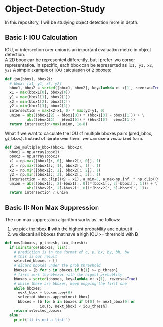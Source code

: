 # Object-Detection-Study
In this repository, I will be studying object detection more in depth.

## Basic I: IOU Calculation
IOU, or intersection over union is an important evaluation metric in object detection.  
A 2D bbox can be represented differently, but I prefer two corner representation. In specific, each bbox can be represented as `[x1, y1, x2, y2]`
A simple example of IOU calculation of 2 bboxes:
```python
def iou(bbox1, bbox2):
  # bbox: [x1, y1, x2, y2]
  bbox1, bbox2 = sorted([bbox1, bbox2], key=lambda x: x[1], reverse=True)
  x1 = max(bbox1[0], bbox2[0])
  y1 = max(bbox1[1], bbox2[1])
  x2 = min(bbox1[2], bbox2[2])
  y2 = min(bbox1[3], bbox2[3])
  intersection = max(x2-x1, 0) * max(y2-y1, 0)
  union = abs((bbox1[2] - bbox1[0]) * (bbox1[3] - bbox1[1])) + \
          abs((bbox2[2] - bbox2[0]) * (bbox2[3] - bbox2[1]))
  return intersection/max(union, 1e-8)
```
What if we want to calculate the IOU of multiple bboxes pairs (pred_bbox, gt_bbox). Instead of iterate over them, we can use a vectorized form:
```python
def iou_multiple_bbox(bbox1, bbox2):
  bbox1 = np.array(bbox1)
  bbox2 = np.array(bbox2)
  x1 = np.max([bbox1[:, 0], bbox2[:, 0]], 1)
  y1 = np.max([bbox1[:, 1], bbox2[:, 1]], 1)
  x2 = np.min([bbox1[:, 2], bbox2[:, 2]], 1)
  y2 = np.min([bbox1[:, 3], bbox2[:, 3]], 1)
  intersection = np.clip((x2 - x1), a_min=0, a_max=np.inf) * np.clip((y2-y1), a_min=0, a_max=np.inf)
  union = abs((bbox1[:, 2]-bbox1[:, 0])*(bbox1[:, 3]-bbox1[:, 1])) + \
          abs((bbox2[:, 2]-bbox2[:, 0])*(bbox2[:, 3]-bbox2[:, 1]))
  return intersection / union
```

## Basic II: Non Max Suppression
The non max suppression algorithm works as the follows:
1. we pick the bbox **B** with the highest probability and output it
2. we discard all bboxes that have a high IOU >= threshold with **B**
```python
def nms(bboxes, p_thresh, iou_thresh):
  if isinstance(bboxes, list):
    # prediction is in the format of c, p, bx, by, bh, bw
    # this is our result
    selected_bboxes = []
    # dicard bboxes under the prob threshold
    bboxes = [b for b in bboxes if b[1] >= p_thresh]
    # first sort the bboxes with the higest probablity
    bboxes = sorted(bboxes, key=lambda x: x[1], reverse=True)
    # while there are bboxes, keep popping the first one
    while bboxes:
      next_bbox = bboxes.pop(0)
      selected_bboxes.append(next_bbox)
      bboxes = [b for b in bboxes if b[0] != next_bbox[0] or 
                iou(b, next_bbox) < iou_thresh]
    return selected_bboxes
  else:
    print('it is not a list!')
```
